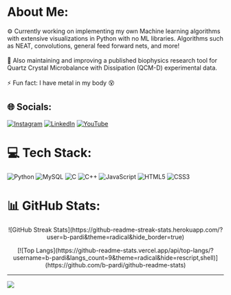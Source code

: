 <!--
**b-pardi/b-pardi** is a ✨ _special_ ✨ repository because its `README.md` (this file) appears on your GitHub profile.

Here are some ideas to get you started:

- 🔭 I’m currently working on ...
- 🌱 I’m currently learning ...
- 👯 I’m looking to collaborate on ...
- 🤔 I’m looking for help with ...
- 💬 Ask me about ...
- 📫 How to reach me: ...
- 😄 Pronouns: ...
- ⚡ Fun fact: ...
-->
# About Me:
⚙️ Currently working on implementing my own Machine learning algorithms with extensive visualizations in Python with no ML libraries. Algorithms such as NEAT, convolutions, general feed forward nets, and more!<br><br>🔧 Also maintaining and improving a published biophysics research tool for Quartz Crystal Microbalance with Dissipation (QCM-D) experimental data.<br><br>⚡ Fun fact: I have metal in my body 😵


## 🌐 Socials:
[![Instagram](https://img.shields.io/badge/Instagram-%23E4405F.svg?logo=Instagram&logoColor=white)](https://instagram.com/the_pardi_has_arrived) [![LinkedIn](https://img.shields.io/badge/LinkedIn-%230077B5.svg?logo=linkedin&logoColor=white)](https://linkedin.com/in/brandon-pardi) [![YouTube](https://img.shields.io/badge/YouTube-%23FF0000.svg?logo=YouTube&logoColor=white)](https://youtube.com/@UC2wHwVMEmCtOGsWfauyFDnA) 

# 💻 Tech Stack:
![Python](https://img.shields.io/badge/python-3670A0?style=for-the-badge&logo=python&logoColor=ffdd54) ![MySQL](https://img.shields.io/badge/mysql-4479A1.svg?style=for-the-badge&logo=mysql&logoColor=white) ![C](https://img.shields.io/badge/c-%2300599C.svg?style=for-the-badge&logo=c&logoColor=white) ![C++](https://img.shields.io/badge/c++-%2300599C.svg?style=for-the-badge&logo=c%2B%2B&logoColor=white) ![JavaScript](https://img.shields.io/badge/javascript-%23323330.svg?style=for-the-badge&logo=javascript&logoColor=%23F7DF1E) ![HTML5](https://img.shields.io/badge/html5-%23E34F26.svg?style=for-the-badge&logo=html5&logoColor=white) ![CSS3](https://img.shields.io/badge/css3-%231572B6.svg?style=for-the-badge&logo=css3&logoColor=white)
# 📊 GitHub Stats:
<!--![](https://github-readme-stats.vercel.app/api?username=b-pardi&theme=dark&hide_border=true&include_all_commits=true&count_private=false)<br/>-->
<p align="center">
  ![GitHub Streak Stats](https://github-readme-streak-stats.herokuapp.com/?user=b-pardi&theme=radical&hide_border=true)
</p>

<p align="center">
  [![Top Langs](https://github-readme-stats.vercel.app/api/top-langs/?username=b-pardi&langs_count=9&theme=radical&hide=rescript,shell)](https://github.com/b-pardi/github-readme-stats)
</p>

---
[![](https://visitcount.itsvg.in/api?id=b-pardi&icon=0&color=0)](https://visitcount.itsvg.in)
